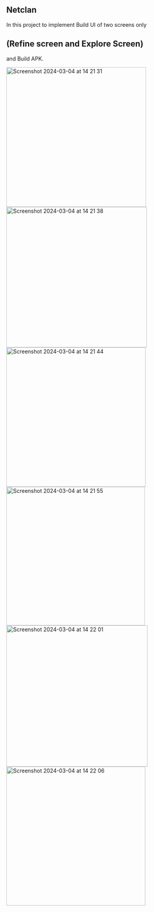  ## Netclan


In this project to implement Build UI of two screens only  
## (Refine screen and Explore Screen)
and Build APK.


<img width="367" alt="Screenshot 2024-03-04 at 14 21 31" src="https://github.com/Padmalochansahuu/NetclanApp/assets/139492000/d17bc8a6-dd9f-4133-af73-73836551a18e">


<img width="369" alt="Screenshot 2024-03-04 at 14 21 38" src="https://github.com/Padmalochansahuu/NetclanApp/assets/139492000/ccc77ade-aaa6-4315-986a-9d2d3c07032a">


<img width="366" alt="Screenshot 2024-03-04 at 14 21 44" src="https://github.com/Padmalochansahuu/NetclanApp/assets/139492000/354c35c4-0b1f-4136-a089-679de38bc2c1">


<img width="364" alt="Screenshot 2024-03-04 at 14 21 55" src="https://github.com/Padmalochansahuu/NetclanApp/assets/139492000/3ab227d8-4a30-4b17-9a3d-2ad4b929c04f">


<img width="371" alt="Screenshot 2024-03-04 at 14 22 01" src="https://github.com/Padmalochansahuu/NetclanApp/assets/139492000/99c9244d-42d0-4d72-9368-9d2bc0fb3e78">

<img width="365" alt="Screenshot 2024-03-04 at 14 22 06" src="https://github.com/Padmalochansahuu/NetclanApp/assets/139492000/b0ebc02c-b21c-4983-8bd0-6cd3aff9e6d2">


